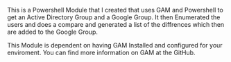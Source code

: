 This is a Powershell Module that I created that uses GAM and Powershell to get an Active Directory Group and a Google Group.
It then Enumerated the users and does a compare and generated a list of the diffrences which then are added to the Google Group.

This Module is dependent on having GAM Installed and configured for your enviroment. You can find more information on GAM at the GitHub.
